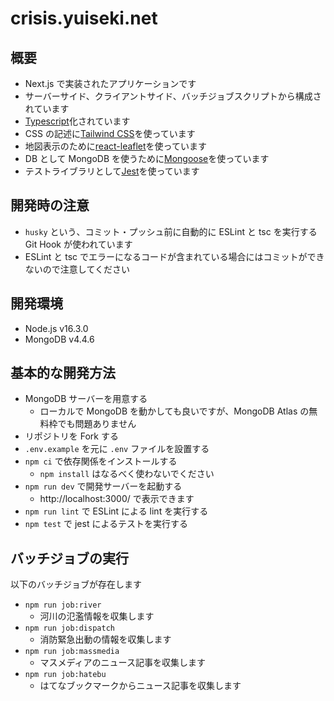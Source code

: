 # crisis.yuiseki.net

## 概要

- Next.js で実装されたアプリケーションです
- サーバーサイド、クライアントサイド、バッチジョブスクリプトから構成されています
- [Typescript](https://www.typescriptlang.org/)化されています
- CSS の記述に[Tailwind CSS](https://tailwindcss.com/)を使っています
- 地図表示のために[react-leaflet](https://github.com/PaulLeCam/react-leaflet)を使っています
- DB として MongoDB を使うために[Mongoose](https://mongoosejs.com/)を使っています
- テストライブラリとして[Jest](https://jestjs.io/)を使っています

## 開発時の注意

- `husky` という、コミット・プッシュ前に自動的に ESLint と tsc を実行する Git Hook が使われています
- ESLint と tsc でエラーになるコードが含まれている場合にはコミットができないので注意してください

## 開発環境

- Node.js v16.3.0
- MongoDB v4.4.6

## 基本的な開発方法

- MongoDB サーバーを用意する
  - ローカルで MongoDB を動かしても良いですが、MongoDB Atlas の無料枠でも問題ありません
- リポジトリを Fork する
- `.env.example` を元に `.env` ファイルを設置する
- `npm ci` で依存関係をインストールする
  - `npm install` はなるべく使わないでください
- `npm run dev` で開発サーバーを起動する
  - http://localhost:3000/ で表示できます
- `npm run lint` で ESLint による lint を実行する
- `npm test` で jest によるテストを実行する

## バッチジョブの実行

以下のバッチジョブが存在します

- `npm run job:river`
  - 河川の氾濫情報を収集します
- `npm run job:dispatch`
  - 消防緊急出動の情報を収集します
- `npm run job:massmedia`
  - マスメディアのニュース記事を収集します
- `npm run job:hatebu`
  - はてなブックマークからニュース記事を収集します

